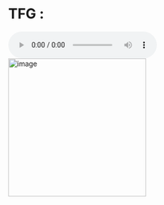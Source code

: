 # TFG : 
<audio controls>
  <source src="([https://github.com/santirf01/](https://github.com/santirf01/TFG_TTS/blob/main/Audios/216MultiSpeaker/0-audio_171900_cfb4c531a464cabe8a63.wav))" type="audio">
  Tu navegador no soporta la reproducción de audio.
</audio>
<img width="278" alt="image" src="https://github.com/santirf01/TFG_TTS_page.io/assets/121118177/c4aaad16-153b-40ce-80aa-30263d32f252">

